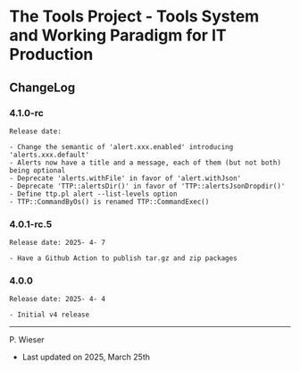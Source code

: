 # The Tools Project - Tools System and Working Paradigm for IT Production

## ChangeLog

### 4.1.0-rc

    Release date: 

    - Change the semantic of 'alert.xxx.enabled' introducing 'alerts.xxx.default'
    - Alerts now have a title and a message, each of them (but not both) being optional
    - Deprecate 'alerts.withFile' in favor of 'alert.withJson'
    - Deprecate 'TTP::alertsDir()' in favor of 'TTP::alertsJsonDropdir()'
    - Define ttp.pl alert --list-levels option
    - TTP::CommandByOs() is renamed TTP::CommandExec()

### 4.0.1-rc.5

    Release date: 2025- 4- 7

    - Have a Github Action to publish tar.gz and zip packages

### 4.0.0

    Release date: 2025- 4- 4

    - Initial v4 release

---
P. Wieser
- Last updated on 2025, March 25th
